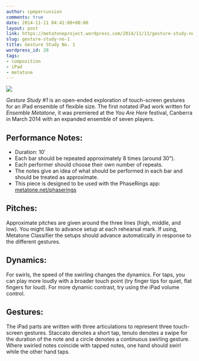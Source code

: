 ```yaml
---
author: cpmpercussion
comments: true
date: 2014-11-11 04:41:08+00:00
layout: post
link: https://metatoneproject.wordpress.com/2014/11/11/gesture-study-no-1/
slug: gesture-study-no-1
title: Gesture Study No. 1
wordpress_id: 28
tags:
- composition
- iPad
- metatone
---
```


![](https://metatoneproject.files.wordpress.com/2014/11/2b110-img.jpg)
  



_Gesture Study #1_ is an open-ended exploration of touch-screen gestures for an iPad ensemble of flexible size. The first notated iPad work written for _Ensemble Metatone_, it was premiered at the _You Are Here_ festival, Canberra in March 2014 with an expanded ensemble of seven players.

## Performance Notes:

  * Duration: 10′
  * Each bar should be repeated approximately 8 times (around 30”).
  * Each performer should choose their own number of repeats.
  * The notes give an idea of what should be performed in each bar and should be treated as approximate.
  * This piece is designed to be used with the PhaseRings app: [metatone.net/phaserings](http://metatone.net/phaserings)

## Pitches:

Approximate pitches are given around the three lines (high, middle, and low). You might like to advance setup at each rehearsal mark. If using, Metatone Classifier the setups should advance automatically in response to the different gestures.

## Dynamics:

For swirls, the speed of the swirling changes the dynamics. For taps, you can play more loudly with a broader touch point (try finger tips for quiet, flat fingers for loud). For more dynamic contrast, try using the iPad volume control.

## Gestures:

The iPad parts are written with three articulations to represent three touch-screen gestures. Staccato denotes a short tap, tenuto denotes a swipe for the duration of the note and a circle denotes a continuous swirling gesture. Where swirled notes coincide with tapped notes, one hand should swirl while the other hand taps.

